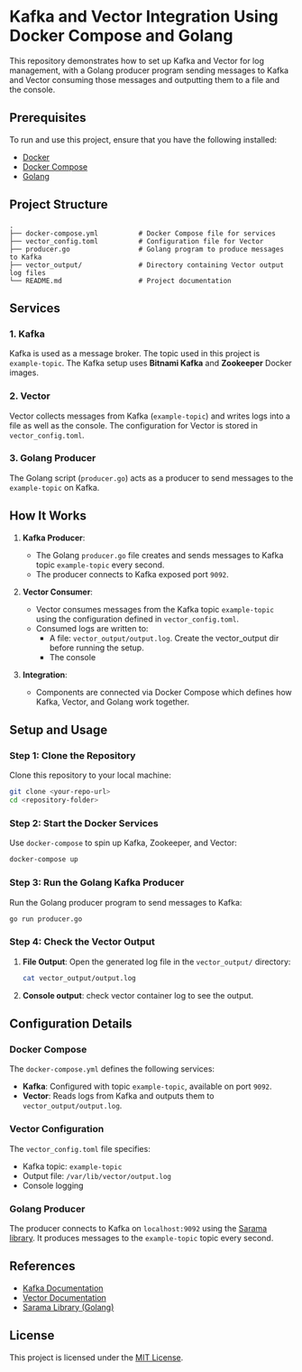 # Kafka and Vector Integration Using Docker Compose and Golang

This repository demonstrates how to set up Kafka and Vector for log management, with a Golang producer program sending messages to Kafka and Vector consuming those messages and outputting them to a file and the console.

## Prerequisites

To run and use this project, ensure that you have the following installed:

- [Docker](https://www.docker.com/)
- [Docker Compose](https://docs.docker.com/compose/)
- [Golang](https://golang.org/)

## Project Structure

```text
.
├── docker-compose.yml          # Docker Compose file for services
├── vector_config.toml          # Configuration file for Vector
├── producer.go                 # Golang program to produce messages to Kafka
├── vector_output/              # Directory containing Vector output log files
└── README.md                   # Project documentation
```

## Services

### 1. Kafka
Kafka is used as a message broker. The topic used in this project is `example-topic`. The Kafka setup uses **Bitnami Kafka** and **Zookeeper** Docker images.

### 2. Vector
Vector collects messages from Kafka (`example-topic`) and writes logs into a file as well as the console. The configuration for Vector is stored in `vector_config.toml`.

### 3. Golang Producer
The Golang script (`producer.go`) acts as a producer to send messages to the `example-topic` on Kafka.

## How It Works

1. **Kafka Producer**:
   - The Golang `producer.go` file creates and sends messages to Kafka topic `example-topic` every second.
   - The producer connects to Kafka exposed port `9092`.

2. **Vector Consumer**:
   - Vector consumes messages from the Kafka topic `example-topic` using the configuration defined in `vector_config.toml`.
   - Consumed logs are written to:
     - A file: `vector_output/output.log`. Create the vector_output dir before running the setup.
     - The console

3. **Integration**:
   - Components are connected via Docker Compose which defines how Kafka, Vector, and Golang work together.

## Setup and Usage

### Step 1: Clone the Repository
Clone this repository to your local machine:
```bash
git clone <your-repo-url>
cd <repository-folder>
```

### Step 2: Start the Docker Services
Use `docker-compose` to spin up Kafka, Zookeeper, and Vector:
```bash
docker-compose up
```

### Step 3: Run the Golang Kafka Producer
Run the Golang producer program to send messages to Kafka:
```bash
go run producer.go
```

### Step 4: Check the Vector Output
1. **File Output**: Open the generated log file in the `vector_output/` directory:
   ```bash
   cat vector_output/output.log
   ```
2. **Console output**: check vector container log to see the output.


## Configuration Details

### Docker Compose
The `docker-compose.yml` defines the following services:
- **Kafka**: Configured with topic `example-topic`, available on port `9092`.
- **Vector**: Reads logs from Kafka and outputs them to `vector_output/output.log`.

### Vector Configuration
The `vector_config.toml` file specifies:
- Kafka topic: `example-topic`
- Output file: `/var/lib/vector/output.log`
- Console logging

### Golang Producer
The producer connects to Kafka on `localhost:9092` using the [Sarama library](https://github.com/IBM/sarama).
It produces messages to the `example-topic` topic every second.

## References

- [Kafka Documentation](https://kafka.apache.org/documentation/)
- [Vector Documentation](https://vector.dev/docs/)
- [Sarama Library (Golang)](https://github.com/IBM/sarama)

## License

This project is licensed under the [MIT License](LICENSE).